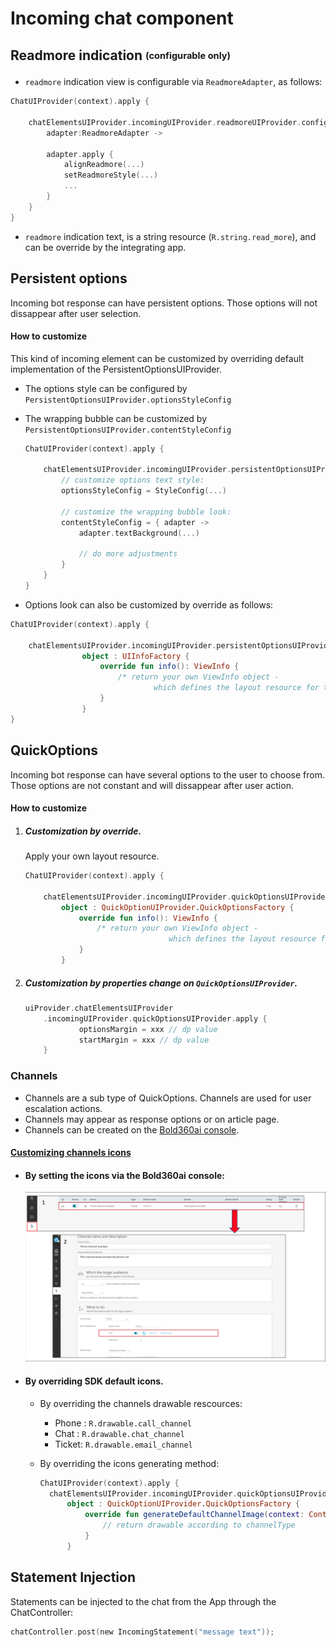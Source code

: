 # Incoming chat component

## Readmore indication <sub><sup>(configurable only)</sub></sup>
- `readmore` indication view is configurable via `ReadmoreAdapter`, as follows:   

```kotlin
ChatUIProvider(context).apply {
    
    chatElementsUIProvider.incomingUIProvider.readmoreUIProvider.configure = { 
        adapter:ReadmoreAdapter -> 
        
        adapter.apply {
            alignReadmore(...)
            setReadmoreStyle(...)
            ...
        }
    }        
}
```
- `readmore` indication text, is a string resource (`R.string.read_more`), and can be override by the integrating app.

## Persistent options
Incoming bot response can have persistent options. Those options will not dissappear after user selection.   
#### How to customize
This kind of incoming element can be customized by overriding default implementation of the PersistentOptionsUIProvider.
- The options style can be configured by `PersistentOptionsUIProvider.optionsStyleConfig`   
- The wrapping bubble can be customized by `PersistentOptionsUIProvider.contentStyleConfig`
  ```kotlin
  ChatUIProvider(context).apply {
      
      chatElementsUIProvider.incomingUIProvider.persistentOptionsUIProvider.apply {
          // customize options text style:
          optionsStyleConfig = StyleConfig(...)
          
          // customize the wrapping bubble look:
          contentStyleConfig = { adapter -> 
              adapter.textBackground(...)
              
              // do more adjustments
          }
      }    
  }
  ```

- Options look can also be customized by override as follows:
```kotlin
ChatUIProvider(context).apply {
    
    chatElementsUIProvider.incomingUIProvider.persistentOptionsUIProvider.overrideFactory = 
                object : UIInfoFactory {
                    override fun info(): ViewInfo {
                        /* return your own ViewInfo object - 
                                which defines the layout resource for the options */
                    }
                }
}
```

## QuickOptions

Incoming bot response can have several options to the user to choose from. Those options are not constant and will dissappear after user action.


#### How to customize
1. ##### Customization by override.   
    Apply your own layout resource. 
    ```kotlin
    ChatUIProvider(context).apply {
        
        chatElementsUIProvider.incomingUIProvider.quickOptionsUIProvider.overrideFactory = 
            object : QuickOptionUIProvider.QuickOptionsFactory {
                override fun info(): ViewInfo {
                    /* return your own ViewInfo object - 
                                    which defines the layout resource for the options */
                }
            }
    ```
2. ##### Customization by properties change on `QuickOptionsUIProvider`.   
    

    ```kotlin
    uiProvider.chatElementsUIProvider
        .incomingUIProvider.quickOptionsUIProvider.apply { 
                optionsMargin = xxx // dp value
                startMargin = xxx // dp value
        }
    ```

### Channels

- Channels are a sub type of QuickOptions. Channels are used for user escalation actions.   
- Channels may appear as response options or on article page.  
- Channels can be created on the [Bold360ai console](https://support.bold360.com/ai).

#### <U>Customizing channels icons</U>
- #### By setting the icons via the Bold360ai console:
    ![](images/Android/ai-console-channeling-icons.png)

- #### By overriding SDK default icons. 
    
   - By overriding the channels drawable rescources:

        - Phone : `R.drawable.call_channel`
        - Chat : `R.drawable.chat_channel`
        - Ticket: `R.drawable.email_channel`

    - By overriding the icons generating method:

      ```kotlin
      ChatUIProvider(context).apply {
        chatElementsUIProvider.incomingUIProvider.quickOptionsUIProvider.overrideFactory =
            object : QuickOptionUIProvider.QuickOptionsFactory {
                override fun generateDefaultChannelImage(context: Context, channelType: Int): Drawable? {
                    // return drawable according to channelType
                }
            }
      ```

## Statement Injection

Statements can be injected to the chat from the App through the ChatController:

```kotlin
chatController.post(new IncomingStatement("message text"));
```
